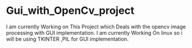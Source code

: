 # Gui_with_OpenCv_project

I am currently Working on This Project which Deals with the opencv image processing with GUI implementation.
I am currently Working On linux so i will be using TKINTER ,PIL for GUI implementation.

